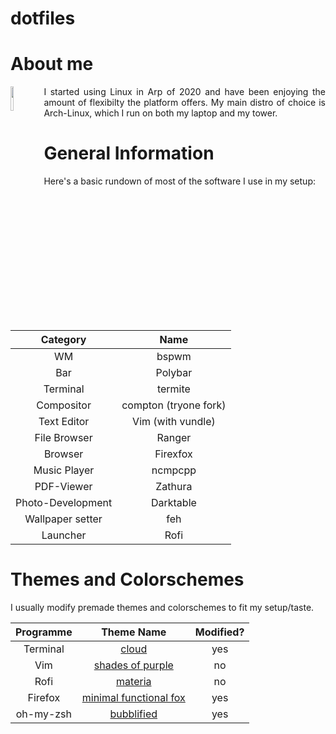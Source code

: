 # dotfiles
# About me

<img align="left" border="0" padding="4" src="https://github.com/channel-42/dotfiles/blob/master/Pictures/arch_senko.png" width="10%">

<p style="text-align: justify;">  
I started using Linux in Arp of 2020 and have been enjoying the amount of flexibilty the platform offers. My main distro of choice is Arch-Linux, which I run on both my laptop and my tower.   
</p>



# General Information

Here's a basic rundown of most of the software I use in my setup:

| Category | Name |
|:--------:|:----:|
|WM| bspwm |
|Bar|Polybar|
|Terminal|termite|
|Compositor|compton (tryone fork)|
|Text Editor|Vim (with vundle)|
|File Browser|Ranger|
|Browser|Firexfox|
|Music Player|ncmpcpp|
|PDF-Viewer|Zathura|
|Photo-Development|Darktable|
|Wallpaper setter|feh|
|Launcher|Rofi|

# Themes and Colorschemes

I usually modify premade themes and colorschemes to fit my setup/taste.

| Programme | Theme Name | Modified? |
|:--------:|:----:|:-------:|
|Terminal|[cloud](http://terminal.sexy/#AAAA____Iign1ajjnHXdmJiuZUqWYlVmqdHf5uvlXW90zXScY7CwwMDdV4a8PzRChJ2i2dbP)|yes|
|Vim|[shades of purple](https://github.com/Rigellute/shades-of-purple.vim)|no|
|Rofi|[materia](https://github.com/DefunctLizard/materia-rofi-theme/blob/master/README.md)|no|
|Firefox|[minimal functional fox](https://github.com/mut-ex/minimal-functional-fox)|yes|
|oh-my-zsh|[bubblified](https://github.com/hohmannr/bubblified)|yes|
